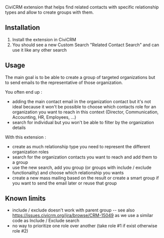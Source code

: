CiviCRM extension that helps find related contacts with specific relationship types and allow to create groups with them.

## Installation

1. Install the extension in CiviCRM
2. You should see a new Custom Search "Related Contact Search" and can use it like any other search


## Usage

The main goal is to be able to create a group of targeted organizations but to send emails to the representative of those organization.

You often end up :
* adding the main contact email in the organization contact but it's not ideal because it won't be possible to choose which contacts role for an organization you want to reach in this context (Director, Communication, Accounting, HR, Employees, ...)
* search for individual but you won't be able to filter by the organization details

With this extension :
* create as much relationship type you need to represent the different organization roles
* search for the organization contacts you want to reach and add them to a group
* use the new search, add you group (or groups with include / exclude functionality) and choose which relationship you wants
* create a new mass mailing based on the result or create a smart group if you want to send the email later or reuse that group

## Known limits

* include / exclude doesn't work with parent group -- see also https://issues.civicrm.org/jira/browse/CRM-15049 as we use a similar code as Include / Exclude search
* no way to prioritize one role over another (take role #1 if exist otherwise role #2)

